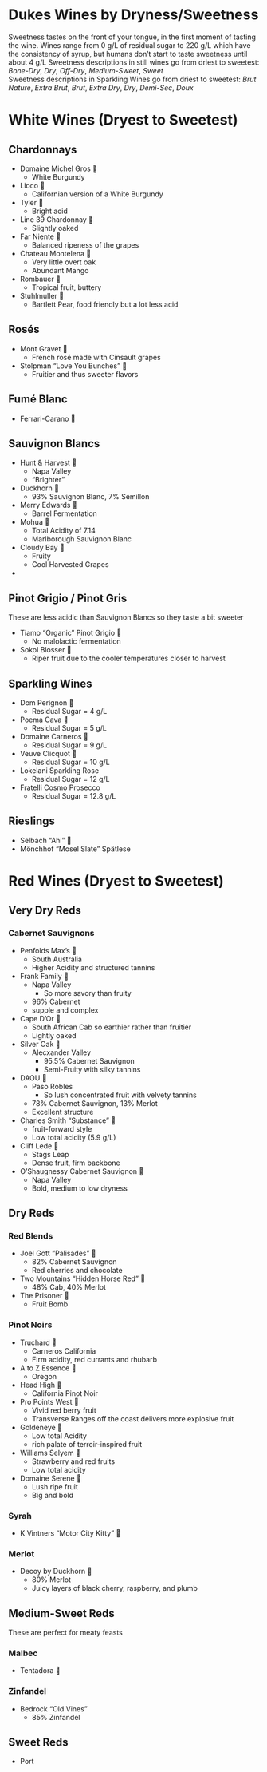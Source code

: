 # Dukes Wines by Dryness/Sweetness
Sweetness tastes on the front of your tongue, in the first moment of tasting the wine.  Wines range from 0 g/L of residual sugar to 220 g/L  which have the consistency of syrup, but humans don’t start to taste sweetness until about 4 g/L
Sweetness descriptions in still wines go from driest to sweetest: *Bone-Dry*, *Dry*, *Off-Dry*, *Medium-Sweet*, *Sweet*  
Sweetness descriptions in Sparkling Wines go from driest to sweetest: *Brut Nature*, *Extra Brut*, *Brut*, *Extra Dry*, *Dry*, *Demi-Sec*, *Doux*

# White Wines (Dryest to Sweetest)
## Chardonnays
 - Domaine Michel Gros 🍾
    - White Burgundy
 - Lioco 🍾
     - Californian version of a White Burgundy
 - Tyler 🍷
     - Bright acid
 - Line 39 Chardonnay 🍷
     - Slightly oaked
 - Far Niente 🍾
     - Balanced ripeness of the grapes
 - Chateau Montelena 🍾
     - Very little overt oak
     - Abundant Mango
 - Rombauer 🍷
     - Tropical fruit, buttery
 - Stuhlmuller 🍾
     - Bartlett Pear, food friendly but a lot less acid

## Rosés
 - Mont Gravet 🍷
    - French rosé made with Cinsault grapes
 - Stolpman “Love You Bunches” 🍷
     - Fruitier and thus sweeter flavors

## Fumé Blanc
 - Ferrari-Carano 🍾
	
## Sauvignon Blancs
 - Hunt & Harvest 🍷
    - Napa Valley
    - “Brighter”
 - Duckhorn 🍾
     - 93% Sauvignon Blanc, 7% Sémillon
 - Merry Edwards 🍾
     - Barrel Fermentation
 - Mohua 🍷
     - Total Acidity of 7.14
     - Marlborough Sauvignon Blanc
 - Cloudy Bay 🍾
     - Fruity
     - Cool Harvested Grapes
 - 
## Pinot Grigio / Pinot Gris
These are less acidic than Sauvignon Blancs so they taste a bit sweeter
 - Tiamo “Organic” Pinot Grigio 🍷
    - No malolactic fermentation
 - Sokol Blosser 🍾
     - Riper fruit due to the cooler temperatures closer to harvest

## Sparkling Wines
 - Dom Perignon 🍾
    - Residual Sugar = 4 g/L
 - Poema Cava 🍷
     - Residual Sugar = 5 g/L
 - Domaine Carneros 🍾
     - Residual Sugar = 9 g/L
 - Veuve Clicquot 🍾
     - Residual Sugar = 10 g/L
 - Lokelani Sparkling Rose
     - Residual Sugar = 12 g/L
 - Fratelli Cosmo Prosecco
     - Residual Sugar = 12.8 g/L

## Rieslings
 - Selbach “Ahi” 🍷
 - Mönchhof “Mosel Slate” Spätlese

# Red Wines (Dryest to Sweetest)
## Very Dry Reds
### Cabernet Sauvignons
 - Penfolds Max’s 🍷
     - South Australia
     - Higher Acidity and structured tannins
 - Frank Family 🍾
     - Napa Valley
         - So more savory than fruity
     - 96% Cabernet
     - supple and complex
 - Cape D’Or 🍷
     - South African Cab so earthier rather than fruitier
     - Lightly oaked
 - Silver Oak 🍾
     - Alecxander Valley
         - 95.5% Cabernet Sauvignon
         - Semi-Fruity with silky tannins
 - DAOU 🍾
     - Paso Robles
         - So lush concentrated fruit with velvety tannins
     - 78% Cabernet Sauvignon, 13% Merlot
     - Excellent structure
 - Charles Smith “Substance” 🍾
     - fruit-forward style
     - Low total acidity (5.9 g/L)
 - Cliff Lede 🍾
     - Stags Leap
     - Dense fruit, firm backbone
 - O’Shaugnessy Cabernet Sauvignon 🍾
     - Napa Valley
     - Bold, medium to low dryness

## Dry Reds
### Red Blends
 - Joel Gott “Palisades” 🍷
     - 82% Cabernet Sauvignon
     - Red cherries and chocolate
 - Two Mountains “Hidden Horse Red” 🍷
     - 48% Cab, 40% Merlot
 - The Prisoner 🍾
     - Fruit Bomb

### Pinot Noirs
 - Truchard 🍾
     - Carneros California
     - Firm acidity, red currants and rhubarb
 - A to Z Essence 🍷
     - Oregon 
 - Head High 🍷
     - California Pinot Noir
 - Pro Points West 🍾
     - Vivid red berry fruit
     - Transverse Ranges off the coast delivers more explosive fruit
 - Goldeneye 🍾
     - Low total Acidity
     - rich palate of terroir-inspired fruit
 - Williams Selyem 🍾
     - Strawberry and red fruits
     - Low total acidity
 - Domaine Serene 🍾
     - Lush ripe fruit
     - Big and bold

### Syrah
 - K Vintners “Motor City Kitty” 🍾

### Merlot
 - Decoy by Duckhorn 🍾
	- 80% Merlot
	- Juicy layers of black cherry, raspberry, and plumb

## Medium-Sweet Reds
These are perfect for meaty feasts
### Malbec
 - Tentadora 🍷

### Zinfandel
 - Bedrock “Old Vines”
	- 85% Zinfandel

## Sweet Reds
 - Port

